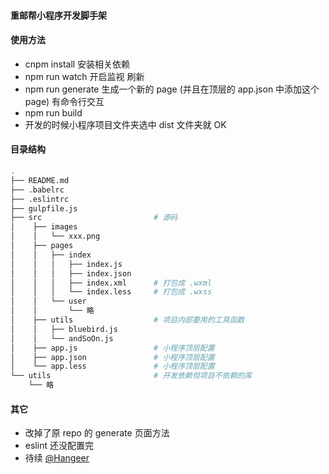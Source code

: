 #### 重邮帮小程序开发脚手架

#### 使用方法
+   cnpm install 安装相关依赖
+   npm run watch 开启监视 刷新
+   npm run generate 生成一个新的 page (并且在顶层的 app.json 中添加这个 page) 有命令行交互
+   npm run build 
+   开发的时候小程序项目文件夹选中 dist 文件夹就 OK

#### 目录结构

```bash
.
├── README.md
├── .babelrc
├── .eslintrc
├── gulpfile.js
├── src                   		# 源码
│    ├── images
│    │	 └── xxx.png
│    ├── pages
│	 │   ├── index
│	 │   │	 ├── index.js		
│	 │	 │	 ├── index.json
│	 │	 │	 ├── index.xml		# 打包成 .wxml
│	 │	 │	 └── index.less		# 打包成 .wxss
│	 │   └── user
│	 │   	 └── 略
│    ├── utils					# 项目内部要用的工具函数
│	 │	 ├── bluebird.js			
│    │	 └── andSoOn.js
│	 ├── app.js					# 小程序顶层配置	
│	 ├── app.json				# 小程序顶层配置
│	 └── app.less				# 小程序顶层配置
└── utils                    	# 开发依赖但项目不依赖的库
    └── 略
```

#### 其它
+   改掉了原 repo 的 generate 页面方法
+   eslint 还没配置完
+   待续
[@Hangeer](https://github.com/Hangeer)